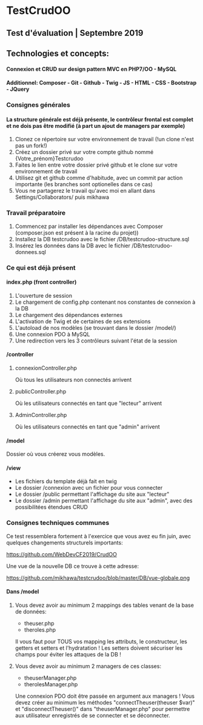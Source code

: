 # TestCrudOO
## Test d'évaluation | Septembre 2019
## Technologies et concepts:
#### Connexion et CRUD sur design pattern MVC en PHP7/OO - MySQL

#### Additionnel:  Composer - Git - Github - Twig - JS - HTML - CSS - Bootstrap - JQuery

### Consignes générales

#### La structure générale est déjà présente, le contrôleur frontal est complet et ne dois pas être modifié (à part un ajout de managers par exemple)

1. Clonez ce répertoire sur votre environnement de travail (!un clone n'est pas un fork!)
2. Créez un dossier privé sur votre compte github nommé {Votre_prénom}Testcrudoo
3. Faites le lien entre votre dossier privé github et le clone sur votre environnement de travail
4. Utilisez git et github comme d'habitude, avec un commit par action importante (les branches sont optionelles dans ce cas)
5. Vous ne partagerez le travail qu'avec moi en allant dans Settings/Collaborators/ puis mikhawa

### Travail préparatoire

1. Commencez par installer les dépendances avec Composer (composer.json est présent à la racine du projet))
2. Installez la DB testcrudoo avec le fichier /DB/testcrudoo-structure.sql
3. Insérez les données dans la DB avec le fichier /DB/testcrudoo-donnees.sql

### Ce qui est déjà présent

#### index.php (front controller)
1. L'ouverture de session
2. Le chargement de config.php contenant nos constantes de connexion à la DB
3. Le chargement des dépendances externes
4. L'activation de Twig et de certaines de ses extensions
5. L'autoload de nos modèles (se trouvant dans le dossier /model/)
6. Une connexion PDO à MySQL
7. Une redirection vers les 3 contrôleurs suivant l'état de la session

#### /controller
1. connexionController.php

    Où tous les utilisateurs non connectés arrivent
2. publicController.php

    Où les utilisateurs connectés en tant que "lecteur" arrivent
3. AdminController.php

    Où les utilisateurs connectés en tant que "admin" arrivent

#### /model
Dossier où vous créerez vous modèles.


#### /view
- Les fichiers du template déjà fait en twig
- Le dossier /connexion avec un fichier pour vous connecter
- Le dossier /public permettant l'affichage du site aux "lecteur"
- Le dossier /admin permettant l'affichage du site aux "admin", avec des possibilitées étendues CRUD

### Consignes techniques communes
Ce test ressemblera fortement à l'exercice que vous avez eu fin juin, avec quelques changements structurels importants:

https://github.com/WebDevCF2019/CrudOO

Une vue de la nouvelle DB ce trouve à cette adresse:

https://github.com/mikhawa/testcrudoo/blob/master/DB/vue-globale.png

#### Dans /model
1. Vous devez avoir au minimum 2 mappings des tables venant de la base de données:
    - theuser.php
    - theroles.php

    Il vous faut pour TOUS vos mapping les attributs, le constructeur, les getters et setters et l'hydratation !
    Les setters doivent sécuriser les champs pour éviter les attaques de la DB !
    
2. Vous devez avoir au minimum 2 managers de ces classes:
    - theuserManager.php
    - therolesManager.php

    Une connexion PDO doit être passée en argument aux managers !
    Vous devez créer au minimum les méthodes "connectTheuser(theuser $var)" et "disconnectTheuser()" dans "theuserManager.php" pour permettre aux utilisateur enregistrés de se connecter et se déconnecter. 

